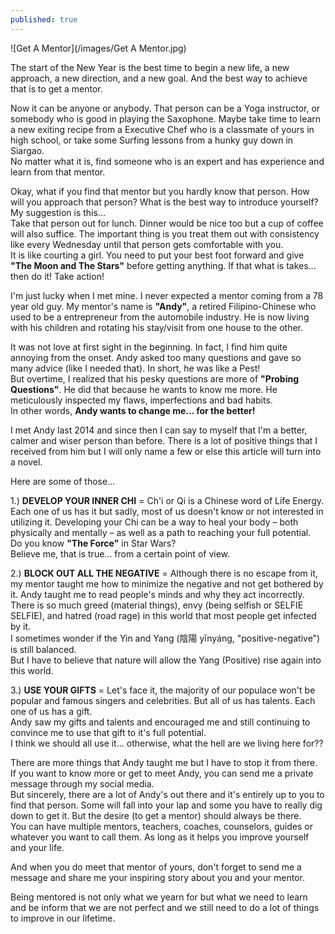 ```yaml
---
published: true
---
```

![Get A Mentor](/images/Get A Mentor.jpg)

The start of the New Year is the best time to begin a new life, a new approach, a new direction, and a new goal. And the best way to achieve that is to get a mentor.

Now it can be anyone or anybody. That person can be a Yoga instructor, or somebody who is good in playing the Saxophone. Maybe take time to learn a new exiting recipe from a Executive Chef who is a classmate of yours in high school, or take some Surfing lessons from a hunky guy down in Siargao.   
No matter what it is, find someone who is an expert and has experience and learn from that mentor.

Okay, what if you find that mentor but you hardly know that person. How will you approach that person? What is the best way to introduce yourself? My suggestion is this...   
Take that person out for lunch. Dinner would be nice too but a cup of coffee will also suffice. The important thing is you treat them out with consistency like every Wednesday until that person gets comfortable with you.   
It is like courting a girl. You need to put your best foot forward and give **"The Moon and The Stars"** before getting anything. If that what is takes... then do it! Take action!

I'm just lucky when I met mine. I never expected a mentor coming from a 78 year old guy. My mentor's name is **"Andy"**, a retired Filipino-Chinese who used to be a entrepreneur from the automobile industry. He is now living with his children and rotating his stay/visit from one house to the other.

It was not love at first sight in the beginning. In fact, I find him quite annoying from the onset. Andy asked too many questions and gave so many advice (like I needed that). In short, he was like a Pest!   
But overtime, I realized that his pesky questions are more of **"Probing Questions"**. He did that because he wants to know me more. He meticulously inspected my flaws, imperfections and bad habits.   
In other words, **Andy wants to change me... for the better!**

I met Andy last 2014 and since then I can say to myself that I'm a better, calmer and wiser person than before. There is a lot of positive things that I received from him but I will only name a few or  else this article will turn into a novel. 

Here are some of those...

1.) **DEVELOP YOUR INNER CHI** = Ch'i or Qi is a Chinese word of Life Energy. Each one of us has it but sadly, most of us doesn't know or not interested in utilizing it. Developing your Chi can be a way to heal your body – both physically and mentally – as well as a path to reaching your full potential.   
Do you know **"The Force"** in Star Wars?   
Believe me, that is true... from a certain point of view.

2.) **BLOCK OUT ALL THE NEGATIVE** = Although there is no escape from it, my mentor taught me how to minimize the negative and not get bothered by it. Andy taught me to read people's minds and why they act incorrectly. There is so much greed (material things), envy (being selfish or SELFIE SELFIE), and hatred (road rage) in this world that most people get infected by it.   
I sometimes wonder if the Yin and Yang (陰陽 yīnyáng, "positive-negative") is still balanced.   
But I have to believe that nature will allow the Yang (Positive) rise again into this world.

3.) **USE YOUR GIFTS** = Let's face it, the majority of our populace won't be popular and famous singers and celebrities. But all of us has talents. Each one of us has a gift.   
Andy saw my gifts and talents and encouraged me and still continuing to convince me to use that gift to it's full potential.   
I think we should all use it... otherwise, what the hell are we living here for??


There are more things that Andy taught me but I have to stop it from there. If you want to know more or get to meet Andy, you can send me a private message through my social media.   
But sincerely, there are a lot of Andy's out there and it's entirely up to you to find that person. Some will fall into your lap and some you have to really dig down to get it. But the desire (to get a mentor) should always be there.   
You can have multiple mentors, teachers, coaches, counselors, guides or whatever you want to call them. As long as it helps you improve yourself and your life.

And when you do meet that mentor of yours, don't forget to send me a message and share me your inspiring story about you and your mentor. 

Being mentored is not only what we yearn for but what we need to learn and be inform that we are not perfect and we still need to do a lot of things to improve in our lifetime.

